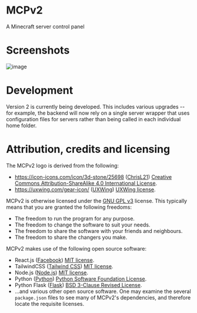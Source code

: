 # MCPv2
A Minecraft server control panel

# Screenshots

![image](https://user-images.githubusercontent.com/6465362/145489133-083921e3-4129-4cca-9c9b-4a8870ca2e27.png)

# Development

Version 2 is currently being developed. This includes various upgrades -- for example, the backend will now rely on a single server wrapper that uses configuration files for servers rather than being called in each individual home folder.

# Attribution, credits and licensing

The MCPv2 logo is derived from the following:
- https://icon-icons.com/icon/3d-stone/25698 ([ChrisL21](https://icon-icons.com/users/IwMx4I3654wfrl99AQV0Q/icon-sets/)) [Creative Commons Attribution-ShareAlike 4.0 International License](https://creativecommons.org/licenses/by-sa/4.0/).
- https://uxwing.com/gear-icon/ ([UXWing](https://uxwing.com/)) [UXWing license](https://uxwing.com/license/).

MCPv2 is otherwise licensed under the [GNU GPL v3](https://www.gnu.org/licenses/gpl-3.0.html) license. This typically means that you are granted the following freedoms:
- The freedom to run the program for any purpose.
- The freedom to change the software to suit your needs.
- The freedom to share the software with your friends and neighbours.
- The freedom to share the changers you make.

MCPv2 makes use of the following open source software:
- React.js ([Facebook](https://facebook.github.io/react/)) [MIT license](https://opensource.org/licenses/MIT).
- TailwindCSS ([Tailwind CSS](https://tailwindcss.com/)) [MIT license](https://opensource.org/licenses/MIT).
- Node.js ([Node.js](https://nodejs.org/)) [MIT license](https://opensource.org/licenses/MIT).
- Python ([Python](https://www.python.org/)) [Python Software Foundation License](https://docs.python.org/3/license.html).
- Python Flask ([Flask](https://flask.palletsprojects.com/en/2.0.x/)) [BSD 3-Clause Revised License](https://github.com/pallets/flask/blob/main/LICENSE.rst).
- ...and various other open source software. One may examine the several `package.json` files to see many of MCPv2's dependencies, and therefore locate the requisite licenses.
